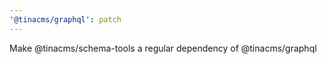 ```yaml
---
'@tinacms/graphql': patch
---
```


Make @tinacms/schema-tools a regular dependency of @tinacms/graphql
